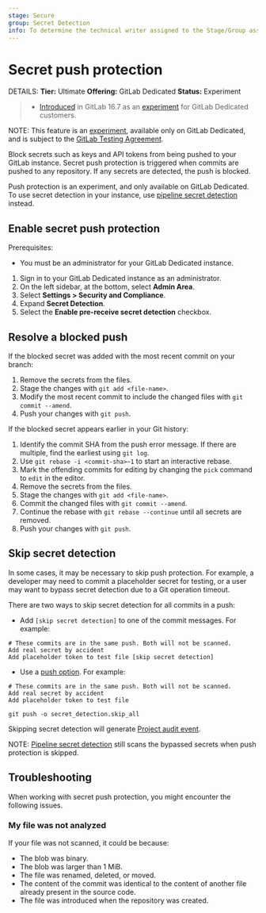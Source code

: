 ```yaml
---
stage: Secure
group: Secret Detection
info: To determine the technical writer assigned to the Stage/Group associated with this page, see https://handbook.gitlab.com/handbook/product/ux/technical-writing/#assignments
---
```


# Secret push protection

DETAILS:
**Tier:** Ultimate
**Offering:** GitLab Dedicated
**Status:** Experiment

> - [Introduced](https://gitlab.com/groups/gitlab-org/-/epics/11439) in GitLab 16.7 as an [experiment](../../../../policy/experiment-beta-support.md) for GitLab Dedicated customers.

NOTE:
This feature is an [experiment](../../../../policy/experiment-beta-support.md), available only on GitLab Dedicated, and is subject to the [GitLab Testing Agreement](https://handbook.gitlab.com/handbook/legal/testing-agreement/).

Block secrets such as keys and API tokens from being pushed to your GitLab instance. Secret push protection is triggered when commits are pushed to any repository. If any secrets are detected, the push is blocked.

Push protection is an experiment, and only available on GitLab Dedicated. To use secret detection in your instance, use [pipeline secret detection](../index.md) instead.

## Enable secret push protection

Prerequisites:

- You must be an administrator for your GitLab Dedicated instance.

1. Sign in to your GitLab Dedicated instance as an administrator.
1. On the left sidebar, at the bottom, select **Admin Area**.
1. Select **Settings > Security and Compliance**.
1. Expand **Secret Detection**.
1. Select the **Enable pre-receive secret detection** checkbox.

## Resolve a blocked push

If the blocked secret was added with the most recent commit on your branch:

1. Remove the secrets from the files.
1. Stage the changes with `git add <file-name>`.
1. Modify the most recent commit to include the changed files with `git commit --amend`.
1. Push your changes with `git push`.

If the blocked secret appears earlier in your Git history:

1. Identify the commit SHA from the push error message. If there are multiple, find the earliest using `git log`.
1. Use `git rebase -i <commit-sha>~1` to start an interactive rebase.
1. Mark the offending commits for editing by changing the `pick` command to `edit` in the editor.
1. Remove the secrets from the files.
1. Stage the changes with `git add <file-name>`.
1. Commit the changed files with `git commit --amend`.
1. Continue the rebase with `git rebase --continue` until all secrets are removed.
1. Push your changes with `git push`.

## Skip secret detection

In some cases, it may be necessary to skip push protection. For example, a developer may need to commit a placeholder secret for testing, or a user may want to bypass secret detection due to a Git operation timeout.

There are two ways to skip secret detection for all commits in a push:

- Add `[skip secret detection]` to one of the commit messages. For example:

```shell
# These commits are in the same push. Both will not be scanned.
Add real secret by accident
Add placeholder token to test file [skip secret detection]
```

- Use a [push option](../../../project/push_options.md). For example:

```shell
# These commits are in the same push. Both will not be scanned.
Add real secret by accident
Add placeholder token to test file

git push -o secret_detection.skip_all
```

Skipping secret detection will generate [Project audit event](../../../compliance/audit_events.md#project-audit-events).

NOTE:
[Pipeline secret detection](../index.md) still scans the bypassed secrets when push protection is skipped.

## Troubleshooting

When working with secret push protection, you might encounter the following issues.

### My file was not analyzed

If your file was not scanned, it could be because:

- The blob was binary.
- The blob was larger than 1 MiB.
- The file was renamed, deleted, or moved.
- The content of the commit was identical to the content of another file already present in the source code.
- The file was introduced when the repository was created.
